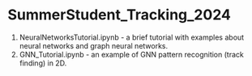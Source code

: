 # SummerStudent_Tracking_2024

1. NeuralNetworksTutorial.ipynb - a brief tutorial with examples about neural networks and graph neural networks.
2. GNN_Tutorial.ipynb - an example of GNN pattern recognition (track finding) in 2D.
